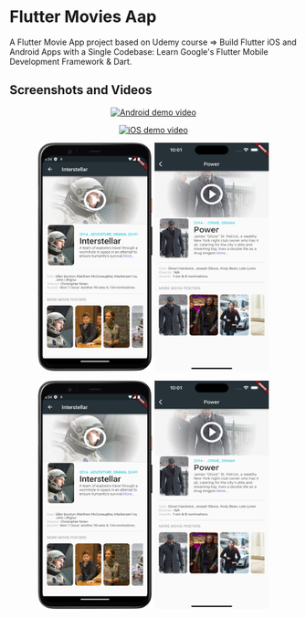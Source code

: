 # Flutter Movies Aap

A Flutter Movie App project based on Udemy course => Build Flutter iOS and Android Apps with a Single Codebase: Learn Google's Flutter Mobile Development Framework & Dart.

## Screenshots and Videos

<p align="middle">
<a href="https://youtube.com/shorts/eUeJnf-cD2w" 
target="_blank"><img src="https://www.kindpng.com/picc/m/4-42488_download-play-button-png-photos-youtube-play-button.png"
alt="Android demo video" width="200" height="100"/></a>
</p>

<p align="middle">
    <a href="https://youtube.com/shorts/mmf61MQbomo" 
target="_blank"><img src="https://www.kindpng.com/picc/m/4-42488_download-play-button-png-photos-youtube-play-button.png"
alt="iOS demo video" width="200" height="100" /></a>
</p>

<p align="middle">
    <img src="screenshots/android2.png" width="200" height="400"> 
    <img src="screenshots/ios2.png" width="200" height="400"> 
</p>

<p align="middle">
    <img src="screenshots/android2.png" width="200" height="400"> 
    <img src="screenshots/ios2.png" width="200" height="400"> 
</p>
